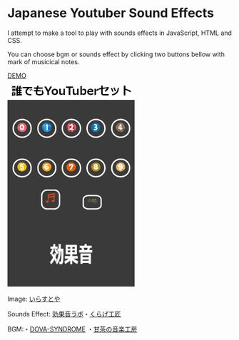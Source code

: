 # Japanese Youtuber Sound Effects 

I attempt to make a tool to play with sounds effects in JavaScript, HTML and CSS.

You can choose bgm or sounds effect by clicking two buttons bellow with mark of musicical notes.

 [DEMO](https://sho373.github.io/CodingChallenge/09_Japanese_Youtuber/)


![](example.png)


Image: [いらすとや](https://www.irasutoya.com/)

Sounds Effect: [効果音ラボ](https://soundeffect-lab.info/)・[くらげ工匠](http://www.kurage-kosho.info/index.html)

BGM:・[DOVA-SYNDROME](https://dova-s.jp/)
・[甘茶の音楽工房](https://amachamusic.chagasi.com/)